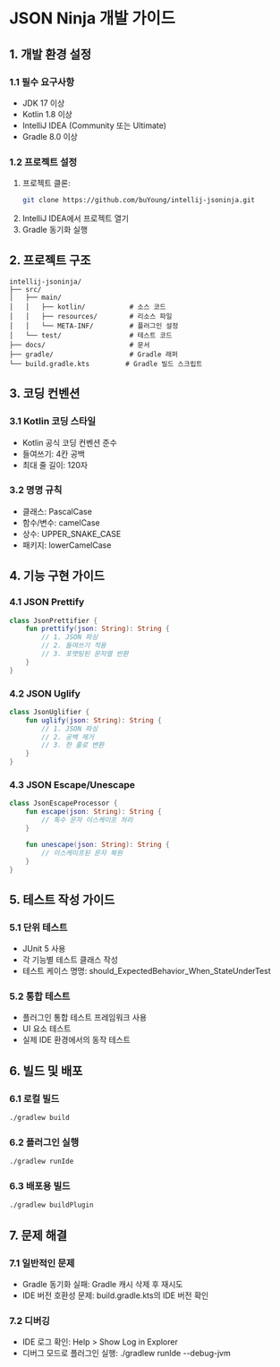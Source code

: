# JSON Ninja 개발 가이드

## 1. 개발 환경 설정

### 1.1 필수 요구사항
- JDK 17 이상
- Kotlin 1.8 이상
- IntelliJ IDEA (Community 또는 Ultimate)
- Gradle 8.0 이상

### 1.2 프로젝트 설정
1. 프로젝트 클론:
   ```bash
   git clone https://github.com/buYoung/intellij-jsoninja.git
   ```
2. IntelliJ IDEA에서 프로젝트 열기
3. Gradle 동기화 실행

## 2. 프로젝트 구조

```
intellij-jsoninja/
├── src/
│   ├── main/
│   │   ├── kotlin/           # 소스 코드
│   │   ├── resources/        # 리소스 파일
│   │   └── META-INF/         # 플러그인 설정
│   └── test/                 # 테스트 코드
├── docs/                     # 문서
├── gradle/                   # Gradle 래퍼
└── build.gradle.kts         # Gradle 빌드 스크립트
```

## 3. 코딩 컨벤션

### 3.1 Kotlin 코딩 스타일
- Kotlin 공식 코딩 컨벤션 준수
- 들여쓰기: 4칸 공백
- 최대 줄 길이: 120자

### 3.2 명명 규칙
- 클래스: PascalCase
- 함수/변수: camelCase
- 상수: UPPER_SNAKE_CASE
- 패키지: lowerCamelCase

## 4. 기능 구현 가이드

### 4.1 JSON Prettify
```kotlin
class JsonPrettifier {
    fun prettify(json: String): String {
        // 1. JSON 파싱
        // 2. 들여쓰기 적용
        // 3. 포맷팅된 문자열 반환
    }
}
```

### 4.2 JSON Uglify
```kotlin
class JsonUglifier {
    fun uglify(json: String): String {
        // 1. JSON 파싱
        // 2. 공백 제거
        // 3. 한 줄로 변환
    }
}
```

### 4.3 JSON Escape/Unescape
```kotlin
class JsonEscapeProcessor {
    fun escape(json: String): String {
        // 특수 문자 이스케이프 처리
    }

    fun unescape(json: String): String {
        // 이스케이프된 문자 복원
    }
}
```

## 5. 테스트 작성 가이드

### 5.1 단위 테스트
- JUnit 5 사용
- 각 기능별 테스트 클래스 작성
- 테스트 케이스 명명: should_ExpectedBehavior_When_StateUnderTest

### 5.2 통합 테스트
- 플러그인 통합 테스트 프레임워크 사용
- UI 요소 테스트
- 실제 IDE 환경에서의 동작 테스트

## 6. 빌드 및 배포

### 6.1 로컬 빌드
```bash
./gradlew build
```

### 6.2 플러그인 실행
```bash
./gradlew runIde
```

### 6.3 배포용 빌드
```bash
./gradlew buildPlugin
```

## 7. 문제 해결

### 7.1 일반적인 문제
- Gradle 동기화 실패: Gradle 캐시 삭제 후 재시도
- IDE 버전 호환성 문제: build.gradle.kts의 IDE 버전 확인

### 7.2 디버깅
- IDE 로그 확인: Help > Show Log in Explorer
- 디버그 모드로 플러그인 실행: ./gradlew runIde --debug-jvm
